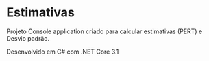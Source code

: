 # Estimativas
Projeto Console application criado para calcular estimativas (PERT) e Desvio padrão.

Desenvolvido em C# com .NET Core 3.1
